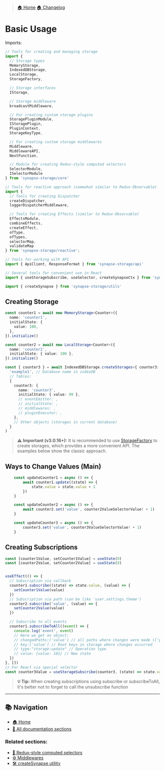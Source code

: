 > [🏠 Home](../../README.md)
> [🏠 Changelog](../../CHANGELOG.md)

# Basic Usage

Imports:
```typescript
// Tools for creating and managing storage
import {
  // Storage types
  MemoryStorage,
  IndexedDBStorage,
  LocalStorage,
  StorageFactory,

  // Storage interfaces
  IStorage,

  // Storage middleware
  broadcastMiddleware,

  // For creating custom storage plugins
  StoragePluginModule,
  IStoragePlugin,
  PluginContext,
  StorageKeyType,

  // For creating custom storage middlewares
  Middleware,
  MiddlewareAPI,
  NextFunction,

  // Module for creating Redux-style computed selectors
  SelectorModule,
  ISelectorModule
} from 'synapse-storage/core'

// Tools for reactive approach (somewhat similar to Redux-Observable)
import { 
  // Tools for creating Dispatcher
  createDispatcher,
  loggerDispatcherMiddleware,

  // Tools for creating Effects (similar to Redux-Observable)
  EffectsModule, 
  combineEffects, 
  createEffect,
  ofType,
  ofTypes,
  selectorMap,
  validateMap
} from 'synapse-storage/reactive';

// Tools for working with API
import { ApiClient, ResponseFormat } from 'synapse-storage/api'

// Several tools for convenient use in React
import { useStorageSubscribe, useSelector, createSynapseCtx } from 'synapse-storage/react'

import { createSynapse } from 'synapse-storage/utils'
```

## Creating Storage

```typescript
const counter1 = await new MemoryStorage<Counter>({
  name: 'counter1',
  initialState: {
    value: 100,
  },
}).initialize()
```


```typescript
const counter2 = await new LocalStorage<Counter>({
  name: 'counter2',
  initialState: { value: 100 },
}).initialize()
```


```typescript
const { counter3 } = await IndexedDBStorage.createStorages<{ counter3: Counter }>(
  'example1', // Database name in indexDB
  // Tables:
  {
    counter3: {
      name: 'counter3',
      initialState: { value: 99 },
      // eventEmitter: ,
      // initialState: ,
      // middlewares: ,
      // pluginExecutor: ,
    },
    // Other objects (storages in current database)
  }
)
```

> **⚠️ Important (v3.0.16+):** It is recommended to use [StorageFactory](./additional.md#-storage-factory) to create storages, which provides a more convenient API. The examples below show the classic approach.

## Ways to Change Values (Main)

```typescript
    const updateCounter1 = async () => {
        await counter1.update((state) => {
            state.value = state.value + 1
        })
    }

    const updateCounter2 = async () => {
        await counter2.set('value', counter2ValueSelectorValue! + 1)
    }

    const updateCounter3 = async () => {
        counter3.set('value', counter3ValueSelectorValue! + 1)
    }
```

## Creating Subscriptions

```jsx
const [counter1Value, setCounter1Value] = useState(0)
const [counter2Value, setCounter2Value] = useState(0)


useEffect(() => {
  // Subscription via callback
  counter1.subscribe((state) => state.value, (value) => {
    setCounter1Value(value)
  })
  // Subscription via path (can be like 'user.settings.theme')
  counter2.subscribe('value', (value) => {
    setCounter2Value(value)
  })

  // Subscribe to all events
  counter1.subscribeToAll((event) => {
    console.log('event', event)
    // Here we get an object:
    // changedPaths:['value'] // all paths where changes were made (['prop1.prop2', 'prop44.prop.555.prop.666'])
    // key:['value'] // Root keys in storage where changes occurred
    // type:"storage:update" // Operation type
    // value: {value: 101} // New state
  })
}, [])
// For React via special selector
const counter3Value = useStorageSubscribe(counter3, (state) => state.value)
```
> **💡 Tip:**
When creating subscriptions using subscribe or subscribeToAll, it's better not to forget to call the unsubscribe function

---

## 📚 Navigation

- [🏠 Home](../../README.md)
- [📖 All documentation sections](../../README.md#-documentation)

### Related sections:
- [🧮 Redux-style computed selectors](./redux-selectors.md)
- [⚙️ Middlewares](./middlewares.md)
- [🛠️ createSynapse utility](./create-synapse.md)
